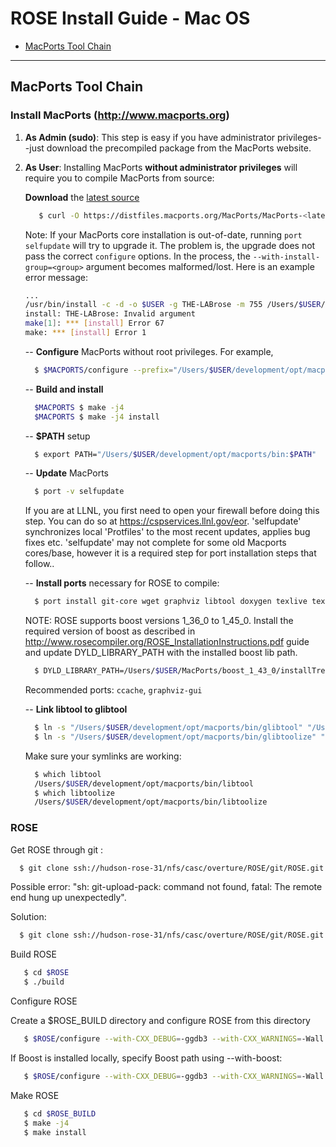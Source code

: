 ROSE Install Guide - Mac OS
===========================

* [MacPorts Tool Chain](#macports-tool-chain)

---

## MacPorts Tool Chain

### Install MacPorts (http://www.macports.org)
1. **As Admin (sudo)**: This step is easy if you have administrator privileges--just
download the precompiled package from the MacPorts website.

2. **As User**: Installing MacPorts **without administrator privileges** will
require you to compile MacPorts from source:

    **Download** the [latest source](http://www.macports.org/install.php#source)

   ``` bash
      $ curl -O https://distfiles.macports.org/MacPorts/MacPorts-<latest>.tar.gz
    ```

      Note: If your MacPorts core installation is out-of-date, running `port selfupdate` will try to upgrade it.
      The problem is, the upgrade does not pass the correct `configure` options.
      In the process, the `--with-install-group=<group>` argument becomes malformed/lost.
      Here is an example error message:

      ``` bash
      ...
      /usr/bin/install -c -d -o $USER -g THE-LABrose -m 755 /Users/$USER/development/opt/macports
      install: THE-LABrose: Invalid argument
      make[1]: *** [install] Error 67
      make: *** [install] Error 1
      ```
    --
    **Configure** MacPorts without root privileges. For example,

    ``` bash
      $ $MACPORTS/configure --prefix="/Users/$USER/development/opt/macports" --with-no-root-privileges --with-install-user="$USER" --with-install-group=rose
    ```

    --
    **Build and install**

    ``` bash
      $MACPORTS $ make -j4
      $MACPORTS $ make -j4 install
    ```

    --
    **$PATH** setup

    ``` bash
      $ export PATH="/Users/$USER/development/opt/macports/bin:$PATH"
    ```

    --
    **Update** MacPorts

    ``` bash
      $ port -v selfupdate
    ```

    If you are at LLNL, you first need to open your firewall before doing this
    step. You can do so at https://cspservices.llnl.gov/eor.
    'selfupdate' synchronizes local 'Protfiles' to the most recent updates, applies bug fixes etc. 'selfupdate' may not complete for some old Macports cores/base, however it is a required 
    step for port installation steps that follow..

    --
    **Install ports** necessary for ROSE to compile:

    ``` bash
      $ port install git-core wget graphviz libtool doxygen texlive texlive-latex-extra boost gcc44
    ```
    NOTE: ROSE supports boost versions 1_36_0 to 1_45_0. Install the required version of boost as described in http://www.rosecompiler.org/ROSE_InstallationInstructions.pdf guide 
    and update DYLD_LIBRARY_PATH with the installed boost lib path.

    ``` bash
      $ DYLD_LIBRARY_PATH=/Users/$USER/MacPorts/boost_1_43_0/installTree/lib
    ```
    
    Recommended ports: `ccache`, `graphviz-gui`

    --
    **Link libtool to glibtool**

    ``` bash
      $ ln -s "/Users/$USER/development/opt/macports/bin/glibtool" "/Users/$USER/development/opt/macports/bin/libtool"
      $ ln -s "/Users/$USER/development/opt/macports/bin/glibtoolize" "/Users/$USER/development/opt/macports/bin/libtoolize"
    ```

    Make sure your symlinks are working:

    ``` bash
      $ which libtool
      /Users/$USER/development/opt/macports/bin/libtool
      $ which libtoolize
      /Users/$USER/development/opt/macports/bin/libtoolize
    ```

### ROSE
Get ROSE through git :
   
``` bash
  $ git clone ssh://hudson-rose-31/nfs/casc/overture/ROSE/git/ROSE.git
```

Possible error: "sh: git-upload-pack: command not found, fatal: The remote end hung up unexpectedly".
    
Solution:
``` bash
  $ git clone ssh://hudson-rose-31/nfs/casc/overture/ROSE/git/ROSE.git -u /nfs/apps/git/latest/bin/git-upload-pack
```
    
Build ROSE
``` bash
   $ cd $ROSE
   $ ./build
```

Configure ROSE


Create a $ROSE_BUILD directory and configure ROSE from this directory

``` bash
   $ $ROSE/configure --with-CXX_DEBUG=-ggdb3 --with-CXX_WARNINGS=-Wall --with-boost="/Users/$USER/development/opt/macports" --with-gfortran="/Users/$USER/development/opt/macports/bin/gfortran-mp-4.4" --with-alternate_backend_fortran_compiler=gfortran-mp-4.4 GFORTRAN_PATH="/Users/$USER/development/opt/macports/bin/gfortran-mp-4.4"
```
   
If Boost is installed locally, specify Boost path using --with-boost:  
``` bash
   $ $ROSE/configure --with-CXX_DEBUG=-ggdb3 --with-CXX_WARNINGS=-Wall --with-boost="/Users/$USER/development/opt/macports" --with-gfortran="/Users/$USER/development/opt/macports/bin/gfortran-mp-4.4" --with-alternate_backend_fortran_compiler=gfortran-mp-4.4 GFORTRAN_PATH="/Users/$USER/development/opt/macports/bin/gfortran-mp-4.4" --with-boost=/Users/$USER/MacPorts/boost_1_43_0/installTree --with-boost-libdir=/Users/$USER/MacPorts/boost_1_43_0/installTree/lib
```

Make ROSE
``` bash
   $ cd $ROSE_BUILD
   $ make -j4
   $ make install
```